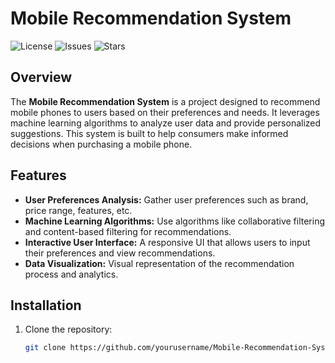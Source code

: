 # Mobile Recommendation System

![License](https://img.shields.io/github/license/yourusername/Mobile-Recommendation-System)
![Issues](https://img.shields.io/github/issues/yourusername/Mobile-Recommendation-System)
![Stars](https://img.shields.io/github/stars/yourusername/Mobile-Recommendation-System)

## Overview

The **Mobile Recommendation System** is a project designed to recommend mobile phones to users based on their preferences and needs. It leverages machine learning algorithms to analyze user data and provide personalized suggestions. This system is built to help consumers make informed decisions when purchasing a mobile phone.

## Features

- **User Preferences Analysis:** Gather user preferences such as brand, price range, features, etc.
- **Machine Learning Algorithms:** Use algorithms like collaborative filtering and content-based filtering for recommendations.
- **Interactive User Interface:** A responsive UI that allows users to input their preferences and view recommendations.
- **Data Visualization:** Visual representation of the recommendation process and analytics.

## Installation

1. Clone the repository:
   ```bash
   git clone https://github.com/yourusername/Mobile-Recommendation-System.git
